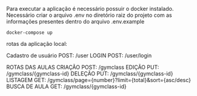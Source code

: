 Para executar a aplicação é necessário possuir o docker instalado.
Necessário criar o arquivo .env no diretório raiz do projeto com as informações presentes dentro do arquivo .env.example

```
docker-compose up
```

rotas da aplicação local:

Cadastro de usuário
POST: /user
LOGIN
POST: /user/login

ROTAS DAS AULAS
CRIAÇÃO
POST: /gymclass
EDIÇÃO
PUT: /gymclass/{gymclass-id}
DELEÇÃO
PUT: /gymclass/{gymclass-id}
LISTAGEM
GET: /gymclass/page={number}?limit={total}&sort={asc/desc}
BUSCA DE AULA
GET: /gymclass/{gymclass-id}